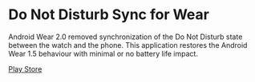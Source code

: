 Do Not Disturb Sync for Wear
============

Android Wear 2.0 removed synchronization of the Do Not Disturb
state between the watch and the phone. This application restores
the Android Wear 1.5 behaviour with minimal or no battery life impact.

[Play Store](https://play.google.com/store/apps/details?id=se.blunden.donotdisturbsync)

